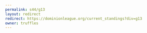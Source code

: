 ```yaml
---
permalink: s44/g13
layout: redirect
redirect: https://dominionleague.org/current_standings?div=g13
owner: truffles
---
```

